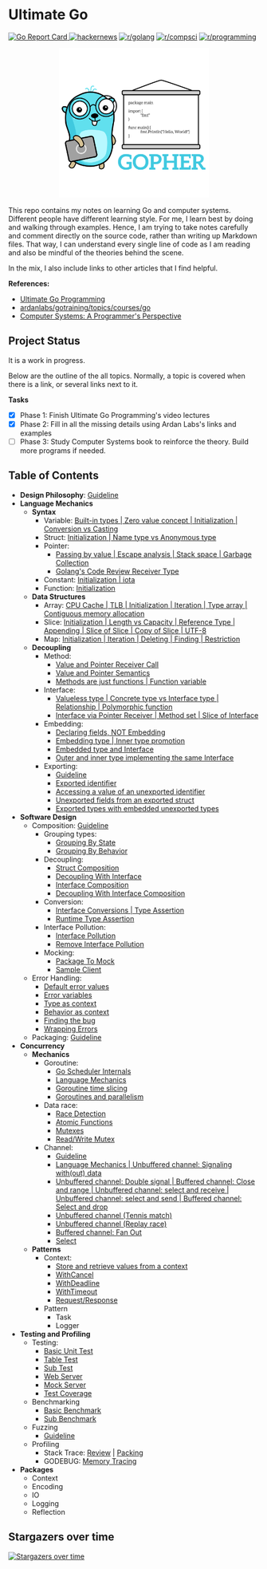 # Ultimate Go


[![Go Report Card](https://goreportcard.com/badge/github.com/hoanhan101/ultimate-go)
](https://goreportcard.com/report/github.com/hoanhan101/ultimate-go)
[![hackernews](https://img.shields.io/badge/hackernews-435%2B-orange)](https://news.ycombinator.com/item?id=20701671)
[![r/golang](https://img.shields.io/badge/r/golang-245%2B-orange)](https://www.reddit.com/r/golang/comments/cqqi9h/ultimate_go_study_guides_with_heavily_documented/)
[![r/compsci](https://img.shields.io/badge/r/compsci-55%2B-orange)](https://www.reddit.com/r/compsci/comments/cr3jzh/ultimate_go_study_guides_with_heavily_documented/)
[![r/programming](https://img.shields.io/badge/r/programming-35%2B-orange)](https://www.reddit.com/r/programming/comments/cr3gqu/ultimate_go_study_guides_with_heavily_documented/)


<p align="center">
  <img src="gopher.png" alt="gopher" width="300"/>
</p>


This repo contains my notes on learning Go and computer systems. Different people have different
learning style. For me, I learn best by doing and walking through examples. Hence, I am trying to
take notes carefully and comment directly on the source code, rather than writing up Markdown
files. That way, I can understand every single line of code as I am reading and also be mindful of
the theories behind the scene.

In the mix, I also include links to other articles that I find helpful.

**References:**

- [Ultimate Go
  Programming](https://www.safaribooksonline.com/library/view/ultimate-go-programming/9780134757476/)
- [ardanlabs/gotraining/topics/courses/go
  ](https://github.com/ardanlabs/gotraining/blob/master/topics/courses/go/README.md)
- [Computer Systems: A Programmer's
  Perspective](https://www.amazon.com/Computer-Systems-Programmers-Perspective-3rd/dp/013409266X)

## Project Status

It is a work in progress.

Below are the outline of the all topics. Normally, a topic is covered when there is a link, 
or several links next to it.

**Tasks**

- [x] Phase 1: Finish Ultimate Go Programming's video lectures
- [x] Phase 2: Fill in all the missing details using Ardan Labs's links and examples
- [ ] Phase 3: Study Computer Systems book to reinforce the theory. Build more programs if needed.

## Table of Contents 

- **Design Philosophy**:
  [Guideline](https://github.com/ardanlabs/gotraining/blob/master/topics/go/README.md)
- **Language Mechanics**
  - **Syntax**
    - Variable: [Built-in types | Zero value concept | Initialization | Conversion vs Casting
      ](go/language/variable.go)
    - Struct: [Initialization | Name type vs Anonymous type](go/language/struct.go)
    - Pointer: 
      - [Passing by value | Escape analysis | Stack space | Garbage Collection
        ](go/language/pointer.go)
      - [Golang's Code Review Receiver
        Type](https://github.com/golang/go/wiki/CodeReviewComments#receiver-type)
    - Constant: [Initialization | iota](go/language/constant.go)
    - Function: [Initialization](go/language/function.go)
  - **Data Structures**
    - Array: [CPU Cache | TLB | Initialization | Iteration | Type array | Contiguous memory
      allocation](go/language/array.go)
    - Slice: [Initialization | Length vs Capacity | Reference Type | Appending | Slice of Slice |
      Copy of Slice | UTF-8](go/language/slice.go)
    - Map: [Initialization | Iteration | Deleting | Finding | Restriction ](go/language/map.go)
  - **Decoupling**
    - Method: 
      - [Value and Pointer Receiver Call](go/language/method_1.go)
      - [Value and Pointer Semantics](go/language/method_2.go)
      - [Methods are just functions | Function variable](go/language/method_3.go)
    - Interface: 
      - [Valueless type | Concrete type vs Interface type | Relationship | Polymorphic function](go/language/interface_1.go)
      - [Interface via Pointer Receiver | Method set | Slice of Interface](go/language/interface_2.go)
    - Embedding: 
      - [Declaring fields, NOT Embedding](go/language/embedding_1.go)
      - [Embedding type | Inner type promotion](go/language/embedding_2.go)
      - [Embedded type and Interface](go/language/embedding_3.go)
      - [Outer and inner type implementing the same Interface](go/language/embedding_4.go)
    - Exporting:
      - [Guideline](go/language/exporting/README.md)
      - [Exported identifier](go/language/exporting/exporting_1)
      - [Accessing a value of an unexported identifier](go/language/exporting/exporting_2)
      - [Unexported fields from an exported struct](go/language/exporting/exporting_3)
      - [Exported types with embedded unexported types](go/language/exporting/exporting_4)
- **Software Design**
  - Composition:
    [Guideline](https://github.com/ardanlabs/gotraining/tree/master/topics/go#interface-and-composition-design)
    - Grouping types: 
      - [Grouping By State](go/design/grouping_types_1.go)
      - [Grouping By Behavior](go/design/grouping_types_2.go)
    - Decoupling: 
      - [Struct Composition](go/design/decoupling_1.go)
      - [Decoupling With Interface](go/design/decoupling_2.go)
      - [Interface Composition](go/design/decoupling_3.go)
      - [Decoupling With Interface Composition](go/design/decoupling_4.go)
    - Conversion: 
      - [Interface Conversions | Type Assertion](go/design/conversion_1.go)
      - [Runtime Type Assertion](go/design/conversion_2.go)
    - Interface Pollution: 
      - [Interface Pollution](go/design/pollution_1.go)
      - [Remove Interface Pollution](go/design/pollution_2.go)
    - Mocking: 
      - [Package To Mock](go/design/mocking_1.go)
      - [Sample Client](go/design/mocking_2.go)
  - Error Handling: 
    - [Default error values](go/design/error_1.go)
    - [Error variables](go/design/error_2.go)
    - [Type as context](go/design/error_3.go)
    - [Behavior as context](go/design/error_4.go)
    - [Finding the bug](go/design/error_5.go)
    - [Wrapping Errors](go/design/error_6.go)
  - Packaging:
    [Guideline](https://github.com/ardanlabs/gotraining/blob/master/topics/go/design/packaging/README.md)
- **Concurrency**
  - **Mechanics**
    - Goroutine: 
      - [Go Scheduler Internals](go/concurrency/goroutine_1.go)
      - [Language Mechanics](go/concurrency/goroutine_2.go)
      - [Goroutine time slicing](go/concurrency/goroutine_3.go)
      - [Goroutines and parallelism](go/concurrency/goroutine_4.go)
    - Data race: 
      - [Race Detection](go/concurrency/data_race_1.go)
      - [Atomic Functions](go/concurrency/data_race_2.go)
      - [Mutexes](go/concurrency/data_race_3.go)
      - [Read/Write Mutex](go/concurrency/data_race_4.go)
    - Channel: 
      - [Guideline](https://github.com/ardanlabs/gotraining/tree/master/topics/go#concurrent-software-design)
      - [Language Mechanics | Unbuffered channel: Signaling with(out) data](go/concurrency/channel_1.go)
      - [Unbuffered channel: Double signal | Buffered channel: Close and range | Unbuffered
        channel: select and receive | Unbuffered channel: select and send | Buffered channel:
        Select and drop](go/concurrency/channel_2.go)
      - [Unbuffered channel (Tennis match)](go/concurrency/channel_3.go)
      - [Unbuffered channel (Replay race)](go/concurrency/channel_4.go)
      - [Buffered channel: Fan Out](go/concurrency/channel_5.go)
      - [Select](go/concurrency/channel_6.go)
  - **Patterns**
    - Context: 
      - [Store and retrieve values from a context](go/concurrency/context_1.go)
      - [WithCancel](go/concurrency/context_2.go)
      - [WithDeadline](go/concurrency/context_3.go)
      - [WithTimeout](go/concurrency/context_4.go)
      - [Request/Response](go/concurrency/context_5.go)
    - Pattern
      - Task
      - Logger
- **Testing and Profiling**
  - Testing: 
    - [Basic Unit Test](go/testing/basic_test.go)
    - [Table Test](go/testing/table_test.go)
    - [Sub Test](go/testing/sub_test.go)
    - [Web Server](go/testing/web_server)
    - [Mock Server](go/testing/web_test.go)
    - [Test Coverage](go/testing/README.md)
  - Benchmarking
    - [Basic Benchmark](go/benchmark/basic_test.go)
    - [Sub Benchmark](go/benchmark/sub_test.go)
  - Fuzzing
    - [Guideline](https://github.com/ardanlabs/gotraining/blob/master/topics/go/testing/fuzzing/README.md)
  - Profiling
    - Stack Trace: [Review](go/profiling/stack_trace_1.go) | [Packing](go/profiling/stack_trace_2.go)
    - GODEBUG: [Memory Tracing](go/profiling/memory_tracing.go)
- **Packages**
  - Context
  - Encoding
  - IO
  - Logging
  - Reflection

## Stargazers over time

[![Stargazers over time](https://starchart.cc/hoanhan101/ultimate-go.svg)](https://starchart.cc/hoanhan101/ultimate-go)
